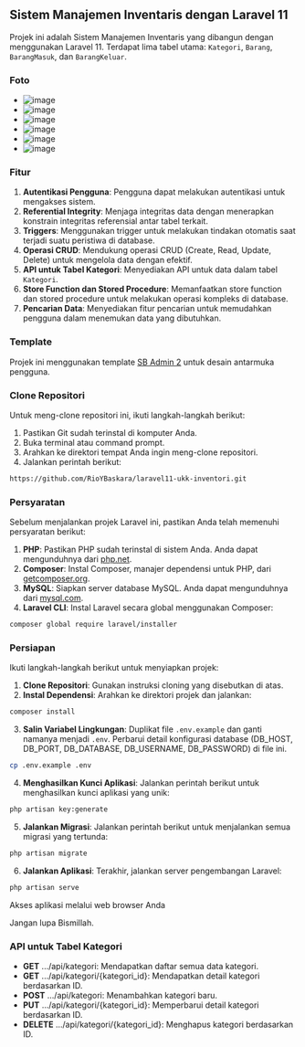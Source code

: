 ## Sistem Manajemen Inventaris dengan Laravel 11

Projek ini adalah Sistem Manajemen Inventaris yang dibangun dengan menggunakan Laravel 11. Terdapat lima tabel utama: `Kategori`, `Barang`, `BarangMasuk`, dan `BarangKeluar`.

### Foto
- ![image](https://github.com/RioYBaskara/laravel11-ukk-inventori/assets/156874101/49e2ba61-bbc2-462b-814d-187439abbca1)
- ![image](https://github.com/RioYBaskara/laravel11-ukk-inventori/assets/156874101/8f54eee6-1abb-4b5a-adbc-744cd5345d37)
- ![image](https://github.com/RioYBaskara/laravel11-ukk-inventori/assets/156874101/f3e9edad-90fb-4454-ae40-65a36d3b09b9)
- ![image](https://github.com/RioYBaskara/laravel11-ukk-inventori/assets/156874101/5b807338-c3ef-4e2f-b892-921b45189f92)
- ![image](https://github.com/RioYBaskara/laravel11-ukk-inventori/assets/156874101/e76b4289-d39b-4fac-9061-e2915c34f5e8)
- ![image](https://github.com/RioYBaskara/laravel11-ukk-inventori/assets/156874101/eb01bdc2-013c-499a-bfea-13d74f995ba5)


### Fitur

1. **Autentikasi Pengguna**: Pengguna dapat melakukan autentikasi untuk mengakses sistem.
2. **Referential Integrity**: Menjaga integritas data dengan menerapkan konstrain integritas referensial antar tabel terkait.
3. **Triggers**: Menggunakan trigger untuk melakukan tindakan otomatis saat terjadi suatu peristiwa di database.
4. **Operasi CRUD**: Mendukung operasi CRUD (Create, Read, Update, Delete) untuk mengelola data dengan efektif.
5. **API untuk Tabel Kategori**: Menyediakan API untuk data dalam tabel `Kategori`.
6. **Store Function dan Stored Procedure**: Memanfaatkan store function dan stored procedure untuk melakukan operasi kompleks di database.
7. **Pencarian Data**: Menyediakan fitur pencarian untuk memudahkan pengguna dalam menemukan data yang dibutuhkan.

### Template

Projek ini menggunakan template [SB Admin 2](https://startbootstrap.com/theme/sb-admin-2) untuk desain antarmuka pengguna.

### Clone Repositori

Untuk meng-clone repositori ini, ikuti langkah-langkah berikut:

1. Pastikan Git sudah terinstal di komputer Anda.
2. Buka terminal atau command prompt.
3. Arahkan ke direktori tempat Anda ingin meng-clone repositori.
4. Jalankan perintah berikut:

```bash
https://github.com/RioYBaskara/laravel11-ukk-inventori.git
```

### Persyaratan

Sebelum menjalankan projek Laravel ini, pastikan Anda telah memenuhi persyaratan berikut:

1. **PHP**: Pastikan PHP sudah terinstal di sistem Anda. Anda dapat mengunduhnya dari [php.net](https://www.php.net/downloads).
2. **Composer**: Instal Composer, manajer dependensi untuk PHP, dari [getcomposer.org](https://getcomposer.org/download/).
3. **MySQL**: Siapkan server database MySQL. Anda dapat mengunduhnya dari [mysql.com](https://dev.mysql.com/downloads/).
4. **Laravel CLI**: Instal Laravel secara global menggunakan Composer:

```bash
composer global require laravel/installer
```

### Persiapan

Ikuti langkah-langkah berikut untuk menyiapkan projek:

1. **Clone Repositori**: Gunakan instruksi cloning yang disebutkan di atas.
2. **Instal Dependensi**: Arahkan ke direktori projek dan jalankan:

```bash
composer install
```

3. **Salin Variabel Lingkungan**: Duplikat file `.env.example` dan ganti namanya menjadi `.env`. Perbarui detail konfigurasi database (DB_HOST, DB_PORT, DB_DATABASE, DB_USERNAME, DB_PASSWORD) di file ini.

```bash
cp .env.example .env
```

4. **Menghasilkan Kunci Aplikasi**: Jalankan perintah berikut untuk menghasilkan kunci aplikasi yang unik:

```bash
php artisan key:generate
```

5. **Jalankan Migrasi**: Jalankan perintah berikut untuk menjalankan semua migrasi yang tertunda:

```bash
php artisan migrate
```

6. **Jalankan Aplikasi**: Terakhir, jalankan server pengembangan Laravel:

```bash
php artisan serve
```

Akses aplikasi melalui web browser Anda

Jangan lupa Bismillah.

### API untuk Tabel Kategori

- **GET** .../api/kategori: Mendapatkan daftar semua data kategori.
- **GET** .../api/kategori/{kategori_id}: Mendapatkan detail kategori berdasarkan ID.
- **POST** .../api/kategori: Menambahkan kategori baru.
- **PUT** .../api/kategori/{kategori_id}: Memperbarui detail kategori berdasarkan ID.
- **DELETE** .../api/kategori/{kategori_id}: Menghapus kategori berdasarkan ID.

